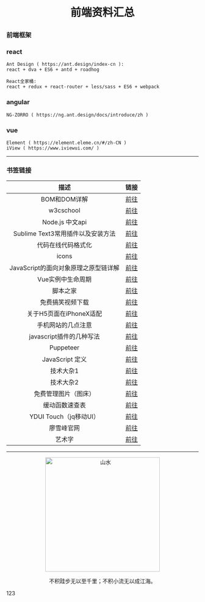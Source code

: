# <p align='center'>前端资料汇总</p>

### 前端框架
### react
```
Ant Design ( https://ant.design/index-cn ):
react + dva + ES6 + antd + roadhog
```
```
React全家桶:
react + redux + react-router + less/sass + ES6 + webpack  
```
### angular

```
NG-ZORRO ( https://ng.ant.design/docs/introduce/zh )
```
### vue
```
Element ( https://element.eleme.cn/#/zh-CN )
iView ( https://www.iviewui.com/ )
```
 ***
 ### 书签链接

  描述 | 链接
  :---:  | --- 
  BOM和DOM详解 | [前往](https://www.jb51.net/article/55851.htm)
  w3cschool | [前往](http://www.w3school.com.cn/)
  Node.js 中文api | [前往](http://nodejs.cn/api/modules.html)
  Sublime Text3常用插件以及安装方法 | [前往](https://www.cnblogs.com/liuchaoH/p/6370008.html) 
  代码在线代码格式化 | [前往](http://tool.oschina.net/codeformat/xml)  
  icons | [前往](https://icomoon.io/app/#/select)
  JavaScript的面向对象原理之原型链详解 | [前往](https://www.cnblogs.com/pompey/p/6675559.html)   
  Vue实例中生命周期 | [前往](https://www.jb51.net/article/122069.htm)
  脚本之家 | [前往](https://www.jb51.net/)
  免费搞笑视频下载 | [前往](http://www.wymp48.com/spe_7_1.html)
  关于H5页面在iPhoneX适配 | [前往](https://www.cnblogs.com/lolDragon/p/7795174.html)
  手机网站的几点注意 | [前往](https://www.haorooms.com/post/phone_web)
  javascript插件的几种写法 | [前往](https://blog.csdn.net/qq_25065257/article/details/74690859)
  Puppeteer | [前往](https://zhaoqize.github.io/puppeteer-api-zh_CN/#/class-Page)
  JavaScript 定义 | [前往](http://javascript.ruanyifeng.com/)       
  技术大杂1 | [前往](https://github.com/reactnativecn/react-native-guide#%E5%B7%A5%E5%85%B7)
  技术大杂2 | [前往](http://www.daqianduan.com/nav)
  免费管理图片（图床） | [前往](https://imgchr.com/)
  缓动函数速查表 | [前往](https://easings.net/)
  YDUI Touch（jq移动UI） | [前往](http://www.ydui.org/) 
  廖雪峰官网 | [前往](https://www.liaoxuefeng.com/)
  艺术字 | [前往](http://www.akuziti.com/mb/)
	
  
***
<p align="center"><img width=300 src="https://github.com/yagaping/someProject/blob/master/img/ping.jpg" alt="山水"></p>
<p align="center">不积跬步无以至千里；不积小流无以成江海。</p>
123
